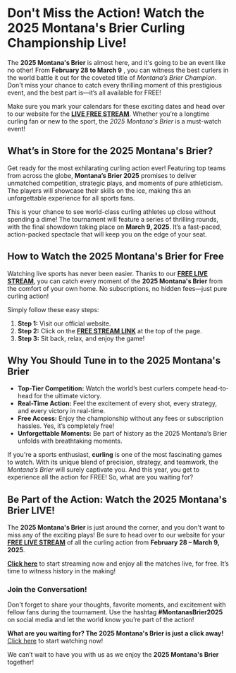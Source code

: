 # Don't Miss the Action! Watch the 2025 Montana's Brier Curling Championship Live!

The **2025 Montana's Brier** is almost here, and it's going to be an event like no other! From **February 28 to March 9** , you can witness the best curlers in the world battle it out for the coveted title of _Montana’s Brier Champion_. Don't miss your chance to catch every thrilling moment of this prestigious event, and the best part is—it’s all available for FREE!

Make sure you mark your calendars for these exciting dates and head over to our website for the **[LIVE FREE STREAM](https://tinyurl.com/livestreamfreeo?st=2025montanasbrier&si=gh)**. Whether you’re a longtime curling fan or new to the sport, the _2025 Montana's Brier_ is a must-watch event!

## What’s in Store for the 2025 Montana's Brier?

Get ready for the most exhilarating curling action ever! Featuring top teams from across the globe, **Montana’s Brier 2025** promises to deliver unmatched competition, strategic plays, and moments of pure athleticism. The players will showcase their skills on the ice, making this an unforgettable experience for all sports fans.

This is your chance to see world-class curling athletes up close without spending a dime! The tournament will feature a series of thrilling rounds, with the final showdown taking place on **March 9, 2025**. It’s a fast-paced, action-packed spectacle that will keep you on the edge of your seat.

## How to Watch the 2025 Montana's Brier for Free

Watching live sports has never been easier. Thanks to our **[FREE LIVE STREAM](https://tinyurl.com/livestreamfreeo?st=2025montanasbrier&si=gh)**, you can catch every moment of the **2025 Montana's Brier** from the comfort of your own home. No subscriptions, no hidden fees—just pure curling action!

Simply follow these easy steps:

1. **Step 1:** Visit our official website.
2. **Step 2:** Click on the [**FREE STREAM LINK**](https://tinyurl.com/livestreamfreeo?st=2025montanasbrier&si=gh) at the top of the page.
3. **Step 3:** Sit back, relax, and enjoy the game!

## Why You Should Tune in to the 2025 Montana's Brier

- **Top-Tier Competition:** Watch the world’s best curlers compete head-to-head for the ultimate victory.
- **Real-Time Action:** Feel the excitement of every shot, every strategy, and every victory in real-time.
- **Free Access:** Enjoy the championship without any fees or subscription hassles. Yes, it’s completely free!
- **Unforgettable Moments:** Be part of history as the 2025 Montana’s Brier unfolds with breathtaking moments.

If you're a sports enthusiast, **curling** is one of the most fascinating games to watch. With its unique blend of precision, strategy, and teamwork, the _Montana’s Brier_ will surely captivate you. And this year, you get to experience all the action for FREE! So, what are you waiting for?

## Be Part of the Action: Watch the 2025 Montana's Brier LIVE!

The **2025 Montana's Brier** is just around the corner, and you don't want to miss any of the exciting plays! Be sure to head over to our website for your **[FREE LIVE STREAM](https://tinyurl.com/livestreamfreeo?st=2025montanasbrier&si=gh)** of all the curling action from **February 28 – March 9, 2025**.

**[Click here](https://tinyurl.com/livestreamfreeo?st=2025montanasbrier&si=gh)** to start streaming now and enjoy all the matches live, for free. It’s time to witness history in the making!

### Join the Conversation!

Don't forget to share your thoughts, favorite moments, and excitement with fellow fans during the tournament. Use the hashtag **#MontanasBrier2025** on social media and let the world know you’re part of the action!

**What are you waiting for? The 2025 Montana's Brier is just a click away!** [Click here](https://tinyurl.com/livestreamfreeo?st=2025montanasbrier&si=gh) to start watching now!

We can’t wait to have you with us as we enjoy the **2025 Montana's Brier** together!
